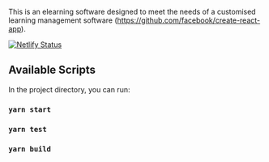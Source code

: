 This is an elearning software designed to meet the needs of a customised learning management software (https://github.com/facebook/create-react-app).

[![Netlify Status](https://api.netlify.com/api/v1/badges/677a100f-bcf1-453a-85b3-377469be8d48/deploy-status)](https://app.netlify.com/sites/modest-minsky-1a614f/deploys)

## Available Scripts

In the project directory, you can run:

### `yarn start`

### `yarn test`

### `yarn build`

